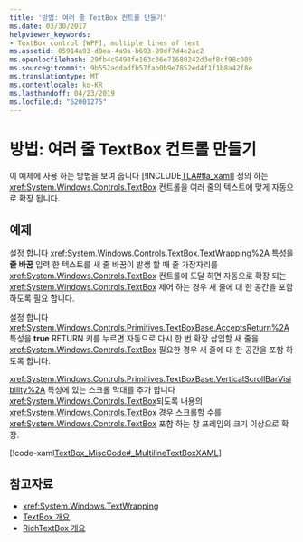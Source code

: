 ```yaml
---
title: '방법: 여러 줄 TextBox 컨트롤 만들기'
ms.date: 03/30/2017
helpviewer_keywords:
- TextBox control [WPF], multiple lines of text
ms.assetid: 05914a93-d0ea-4a9a-b693-09df7d4e2ac2
ms.openlocfilehash: 29fb4c9498fe163c36e71680242d3ef8cf98c089
ms.sourcegitcommit: 9b552addadfb57fab0b9e7852ed4f1f1b8a42f8e
ms.translationtype: MT
ms.contentlocale: ko-KR
ms.lasthandoff: 04/23/2019
ms.locfileid: "62001275"
---
```

# <a name="how-to-create-a-multiline-textbox-control"></a>방법: 여러 줄 TextBox 컨트롤 만들기
이 예제에 사용 하는 방법을 보여 줍니다 [!INCLUDE[TLA#tla_xaml](../../../../includes/tlasharptla-xaml-md.md)] 정의 하는 <xref:System.Windows.Controls.TextBox> 컨트롤을 여러 줄의 텍스트에 맞게 자동으로 확장 됩니다.  
  
## <a name="example"></a>예제  
 설정 합니다 <xref:System.Windows.Controls.TextBox.TextWrapping%2A> 특성을 **줄 바꿈** 입력 한 텍스트를 새 줄 바꿈이 발생 할 때 줄 가장자리를 <xref:System.Windows.Controls.TextBox> 컨트롤에 도달 하면 자동으로 확장 되는 <xref:System.Windows.Controls.TextBox> 제어 하는 경우 새 줄에 대 한 공간을 포함 하도록 필요 합니다.  
  
 설정 합니다 <xref:System.Windows.Controls.Primitives.TextBoxBase.AcceptsReturn%2A> 특성을 **true** RETURN 키를 누르면 자동으로 다시 한 번 확장 삽입할 새 줄을 <xref:System.Windows.Controls.TextBox> 필요한 경우 새 줄에 대 한 공간을 포함 하도록 합니다.  
  
 <xref:System.Windows.Controls.Primitives.TextBoxBase.VerticalScrollBarVisibility%2A> 특성에 있는 스크롤 막대를 추가 합니다 <xref:System.Windows.Controls.TextBox>되도록 내용의 <xref:System.Windows.Controls.TextBox> 경우 스크롤할 수를 <xref:System.Windows.Controls.TextBox> 포함 하는 창 프레임의 크기 이상으로 확장.  
  
 [!code-xaml[TextBox_MiscCode#_MultilineTextBoxXAML](~/samples/snippets/csharp/VS_Snippets_Wpf/TextBox_MiscCode/CSharp/Window1.xaml#_multilinetextboxxaml)]  
  
## <a name="see-also"></a>참고자료

- <xref:System.Windows.TextWrapping>
- [TextBox 개요](textbox-overview.md)
- [RichTextBox 개요](richtextbox-overview.md)
